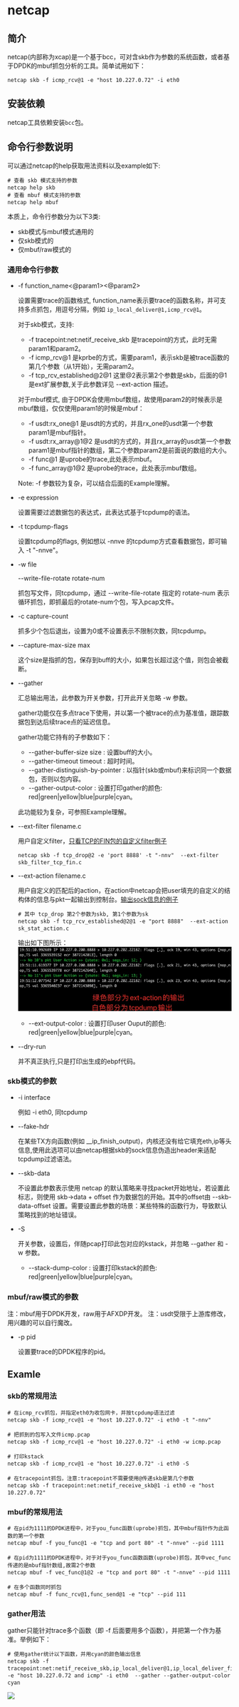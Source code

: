 # netcap

## 简介

netcap(内部称为xcap)是一个基于bcc，可对含skb作为参数的系统函数，或者基于DPDK的mbuf抓包分析的工具。简单试用如下：

```shell
netcap skb -f icmp_rcv@1 -e "host 10.227.0.72" -i eth0
```

## 安装依赖

netcap工具依赖安装`bcc`包。


## 命令行参数说明

可以通过netcap的help获取用法资料以及example如下:

```shell
# 查看 skb 模式支持的参数
netcap help skb
# 查看 mbuf 模式支持的参数
netcap help mbuf
```

本质上，命令行参数分为以下3类:

* skb模式与mbuf模式通用的
* 仅skb模式的
* 仅mbuf/raw模式的

### 通用命令行参数

* -f  function_name<@param1><@param2>

  设置需要trace的函数格式, function_name表示要trace的函数名称，并可支持多点抓包，用逗号分隔，例如 `ip_local_deliver@1,icmp_rcv@1`。

  对于skb模式，支持:

  * -f tracepoint:net:netif_receive_skb  是tracepoint的方式，此时无需param1和param2。
  * -f icmp_rcv@1  是kprbe的方式，需要param1，表示skb是被trace函数的第几个参数（从1开始），无需param2。
  * -f tcp_rcv_established@2@1 这里@2表示第2个参数是skb，后面的@1是ext扩展参数,关于此参数详见 --ext-action 描述。

  对于mbuf模式, 由于DPDK会使用mbuf数组，故使用param2的时候表示是mbuf数组，仅仅使用param1的时候是mbuf：

  * -f usdt:rx_one@1  是usdt的方式的，并且rx_one的usdt第一个参数param1是mbuf指针。
  * -f usdt:rx_array@1@2  是usdt的方式的，并且rx_array的usdt第一个参数param1是mbuf指针的数组，第二个参数param2是前面说的数组的大小。
  * -f func@1  是uprobe的trace,此处表示mbuf。
  * -f func_array@1@2  是uprobe的trace，此处表示mbuf数组。

  Note: -f 参数较为复杂，可以结合后面的Example理解。

* -e  expression

  设置需要过滤数据包的表达式，此表达式基于tcpdump的语法。

* -t  tcpdump-flags

  设置tcpdump的flags, 例如想以 -nnve 的tcpdump方式查看数据包，即可输入 -t "-nnve"。

* -w  file

  --write-file-rotate  rotate-num 

  抓包写文件，同tcpdump，通过 --write-file-rotate 指定的 rotate-num  表示循环抓包，即抓最后的rotate-num个包，写入pcap文件。

* -c  capture-count

  抓多少个包后退出，设置为0或不设置表示不限制次数，同tcpdump。

* --capture-max-size  max

  这个size是指抓的包，保存到buff的大小，如果包长超过这个值，则包会被截断。

* --gather

  汇总输出用法，此参数为开关参数，打开此开关忽略 -w 参数。

  gather功能仅在多点trace下使用，并以第一个被trace的点为基准值，跟踪数据包到达后续trace点的延迟信息。

  gather功能它持有的子参数如下：

  * --gather-buffer-size  size : 设置buff的大小。
  * --gather-timeout  timeout : 超时时间。
  * --gather-distinguish-by-pointer : 以指针(skb或mbuf)来标识同一个数据包，否则以包内容。
  * --gather-output-color : 设置打印gather的颜色: red|green|yellow|blue|purple|cyan。

  此功能较为复杂，可参照Example理解。

* --ext-filter  filename.c

  用户自定义filter，[只看TCP的FIN包的自定义filter例子](doc/example/ext_filter/skb_filter_tcp_fin.c)
  ```shell
  netcap skb -f tcp_drop@2 -e 'port 8888' -t "-nnv"  --ext-filter skb_filter_tcp_fin.c
  ```

* --ext-action  filename.c

  用户自定义的匹配后的action，在action中netcap会把user填充的自定义的结构体的信息与pkt一起输出到控制台。[输出sock信息的例子](doc/example/ext_action/sk_stat_action.c)
  ```shell
  # 其中 tcp_drop 第2个参数为skb, 第1个参数为sk
  netcap skb -f tcp_rcv_established@2@1 -e "port 8888"  --ext-action sk_stat_action.c
  ```
  输出如下图所示：
  ![](doc/jpg/ext-action.jpg)
  * --ext-output-color : 设置打印user Ouput的颜色: red|green|yellow|blue|purple|cyan。

* --dry-run

  并不真正执行,只是打印出生成的ebpf代码。

### skb模式的参数

* -i  interface

  例如 -i eth0, 同tcpdump

* --fake-hdr

  在某些TX方向函数(例如 __ip_finish_output)，内核还没有给它填充eth,ip等头信息,使用此选项可以由netcap根据skb的sock信息伪造出header来适配tcpdump过滤语法。
  
* --skb-data

  不设置此参数表示使用 netcap 的默认策略来寻找packet开始地址，若设置此标志，则使用 skb->data + offset 作为数据包的开始。其中的offset由 --skb-data-offset 设置。需要设置此参数的场景：某些特殊的函数行为，导致默认策略找到的地址错误。
  
* -S

  开关参数，设置后，伴随pcap打印此包对应的kstack，并忽略 --gather 和 -w 参数。
  
  * --stack-dump-color : 设置打印kstack的颜色: red|green|yellow|blue|purple|cyan。

### mbuf/raw模式的参数
  注：mbuf用于DPDK开发，raw用于AFXDP开发。
  注：usdt受限于上游库修改，用兴趣的可以自行魔改。

* -p  pid

  设置要trace的DPDK程序的pid。

## Examle

### skb的常规用法

```shell
# 在icmp_rcv抓包，并指定eth0为收包网卡，并按tcpdump语法过滤
netcap skb -f icmp_rcv@1 -e "host 10.227.0.72" -i eth0 -t "-nnv"

# 把抓到的包写入文件icmp.pcap
netcap skb -f icmp_rcv@1 -e "host 10.227.0.72" -i eth0 -w icmp.pcap

# 打印kstack
netcap skb -f icmp_rcv@1 -e "host 10.227.0.72" -i eth0 -S

# 在tracepoint抓包，注意:tracepoint不需要使用@传递skb是第几个参数
netcap skb -f tracepoint:net:netif_receive_skb@1 -i eth0 -e "host 10.227.0.72"
```

### mbuf的常规用法

```shell
# 在pid为1111的DPDK进程中，对于you_func函数(uprobe)抓包，其中mbuf指针作为此函数的第一个参数
netcap mbuf -f you_func@1 -e "tcp and port 80" -t "-nnve" --pid 1111

# 在pid为1111的DPDK进程中，对于对于you_func函数函数(uprobe)抓包，其中vec_func传递的是mbuf指针数组,故需2个参数
netcap mbuf -f vec_func@1@2 -e "tcp and port 80" -t "-nnve" --pid 1111

# 在多个函数同时抓包
netcap mbuf -f func_rcv@1,func_send@1 -e "tcp" --pid 111
```

### gather用法

gather只能针对trace多个函数（即 -f 后面要用多个函数），并把第一个作为基准。举例如下：

```shell
# 使用gather统计以下函数，并用cyan的颜色输出信息
netcap skb -f tracepoint:net:netif_receive_skb,ip_local_deliver@1,ip_local_deliver_finish@3,icmp_rcv@1 -e "host 10.227.0.72 and icmp" -i eth0  --gather --gather-output-color cyan 
```

![](doc/jpg/x_gather.jpeg)
